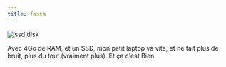 ```yaml
---
title: fasta
---
```


![ssd disk](http://static.cyprio.net/wtf/media/ssd_small.jpg)

Avec 4Go de RAM, et un SSD, mon petit laptop va vite, et ne fait plus de
bruit, plus du tout (vraiment plus). Et ça c'est Bien.

